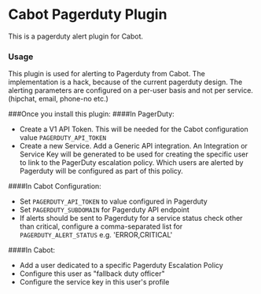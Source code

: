 Cabot Pagerduty Plugin
=====
This is a pagerduty alert plugin for Cabot.

### Usage
This plugin is used for alerting to Pagerduty from Cabot. The implementation is
a hack, because of the current pagerduty design. The alerting parameters are
configured on a per-user basis and not per service. (hipchat, email, phone-no etc.)

###Once you install this plugin:
####In PagerDuty:
* Create a V1 API Token. This will be needed for the Cabot configuration
value ```PAGERDUTY_API_TOKEN```
* Create a new Service. Add a Generic API integration. An Integration or
Service Key will be generated to be used for creating the specific user
to link to the PagerDuty escalation policy. Which users are alerted by
Pagerduty will be configured as part of this policy.

####In Cabot Configuration:
* Set ```PAGERDUTY_API_TOKEN``` to value configured in Pagerduty
* Set ```PAGERDUTY_SUBDOMAIN``` for Pagerduty API endpoint
* If alerts should be sent to Pagerduty for a service status check other than
critical, configure a comma-separated list for ```PAGERDUTY_ALERT_STATUS```
e.g. 'ERROR,CRITICAL'

####In Cabot:
* Add a user dedicated to a specific Pagerduty Escalation Policy
* Configure this user as "fallback duty officer"
* Configure the service key in this user's profile

